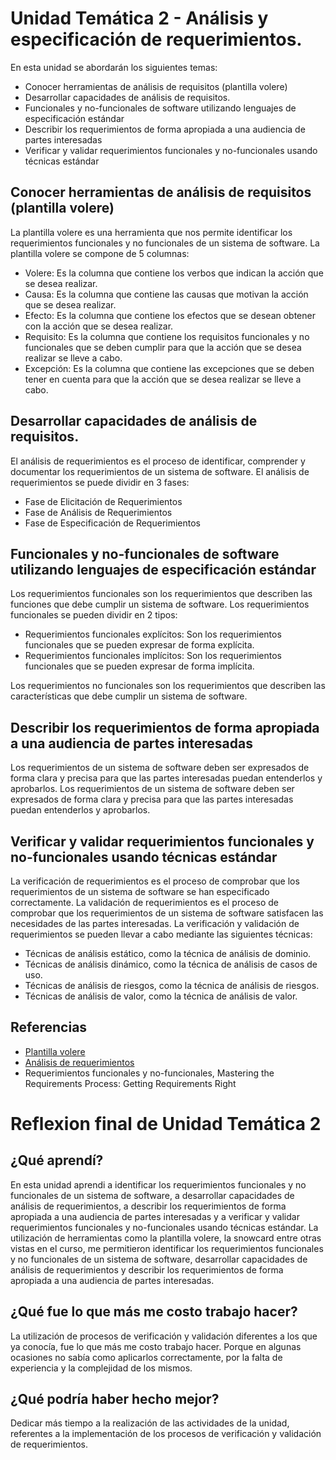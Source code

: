 # Unidad Temática 2 - Análisis y especificación de requerimientos.

En esta unidad se abordarán los siguientes temas:
* Conocer herramientas de análisis de requisitos (plantilla volere)
* Desarrollar capacidades de análisis de requisitos.
* Funcionales y no-funcionales de software utilizando lenguajes de especificación estándar
* Describir los requerimientos de forma apropiada a una audiencia de partes interesadas
* Verificar y validar requerimientos funcionales y no-funcionales usando técnicas estándar

## Conocer herramientas de análisis de requisitos (plantilla volere)

La plantilla volere es una herramienta que nos permite identificar los requerimientos funcionales y no funcionales de un sistema de software. La plantilla volere se compone de 5 columnas:

* Volere: Es la columna que contiene los verbos que indican la acción que se desea realizar.
* Causa: Es la columna que contiene las causas que motivan la acción que se desea realizar.
* Efecto: Es la columna que contiene los efectos que se desean obtener con la acción que se desea realizar.
* Requisito: Es la columna que contiene los requisitos funcionales y no funcionales que se deben cumplir para que la acción que se desea realizar se lleve a cabo.
* Excepción: Es la columna que contiene las excepciones que se deben tener en cuenta para que la acción que se desea realizar se lleve a cabo.

## Desarrollar capacidades de análisis de requisitos.

El análisis de requerimientos es el proceso de identificar, comprender y documentar los requerimientos de un sistema de software. El análisis de requerimientos se puede dividir en 3 fases:

* Fase de Elicitación de Requerimientos
* Fase de Análisis de Requerimientos
* Fase de Especificación de Requerimientos

## Funcionales y no-funcionales de software utilizando lenguajes de especificación estándar

Los requerimientos funcionales son los requerimientos que describen las funciones que debe cumplir un sistema de software. Los requerimientos funcionales se pueden dividir en 2 tipos:

* Requerimientos funcionales explícitos: Son los requerimientos funcionales que se pueden expresar de forma explícita.
* Requerimientos funcionales implícitos: Son los requerimientos funcionales que se pueden expresar de forma implícita.

Los requerimientos no funcionales son los requerimientos que describen las características que debe cumplir un sistema de software.

## Describir los requerimientos de forma apropiada a una audiencia de partes interesadas

Los requerimientos de un sistema de software deben ser expresados de forma clara y precisa para que las partes interesadas puedan entenderlos y aprobarlos. Los requerimientos de un sistema de software deben ser expresados de forma clara y precisa para que las partes interesadas puedan entenderlos y aprobarlos.

## Verificar y validar requerimientos funcionales y no-funcionales usando técnicas estándar

La verificación de requerimientos es el proceso de comprobar que los requerimientos de un sistema de software se han especificado correctamente. La validación de requerimientos es el proceso de comprobar que los requerimientos de un sistema de software satisfacen las necesidades de las partes interesadas. La verificación y validación de requerimientos se pueden llevar a cabo mediante las siguientes técnicas:

* Técnicas de análisis estático, como la técnica de análisis de dominio.
* Técnicas de análisis dinámico, como la técnica de análisis de casos de uso.
* Técnicas de análisis de riesgos, como la técnica de análisis de riesgos.
* Técnicas de análisis de valor, como la técnica de análisis de valor.

## Referencias

* [Plantilla volere](https://www.volere.org/wp-content/uploads/2018/12/template_es.pdf)
* [Análisis de requerimientos](https://es.wikipedia.org/wiki/An%C3%A1lisis_de_requerimientos)
* Requerimientos funcionales y no-funcionales, Mastering the Requirements Process: Getting Requirements Right 

# Reflexion final de Unidad Temática 2

## ¿Qué aprendí?

En esta unidad aprendi a identificar los requerimientos funcionales y no funcionales de un sistema de software, a desarrollar capacidades de análisis de requerimientos, a describir los requerimientos de forma apropiada a una audiencia de partes interesadas y a verificar y validar requerimientos funcionales y no-funcionales usando técnicas estándar.
La utilización de herramientas como la plantilla volere, la snowcard entre otras vistas en el curso, me permitieron identificar los requerimientos funcionales y no funcionales de un sistema de software, desarrollar capacidades de análisis de requerimientos y describir los requerimientos de forma apropiada a una audiencia de partes interesadas.

## ¿Qué fue lo que más me costo trabajo hacer?

La utilización de procesos de verificación y validación diferentes a los que ya conocía, fue lo que más me costo trabajo hacer. Porque en algunas ocasiones no sabía como aplicarlos correctamente, por la falta de experiencia y la complejidad de los mismos.

## ¿Qué podría haber hecho mejor?

Dedicar más tiempo a la realización de las actividades de la unidad, referentes a la implementación de los procesos de verificación y validación de requerimientos.

